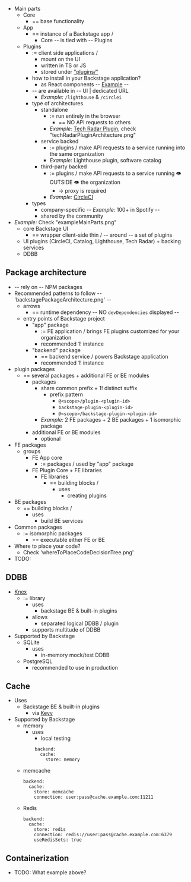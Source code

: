 * Main parts
  * Core
    * == base functionality
  * App
    * == instance of a Backstage app /
      * Core -- is tied with -- Plugins
  * Plugins
    * := client side applications / 
      * mount on the UI
      * written in TS or JS
      * stored under ["plugins/"](https://github.com/backstage/backstage/tree/master/plugins)
    * how to install in your Backstage application?
      * as React components -- [Example](https://github.com/backstage/backstage/blob/master/packages/app/src/App.tsx#L122) --
    * -- are available in -- UI | dedicated URL 
      * _Example:_ `/lighthouse` & `/circlei` 
    * type of architectures
      * standalone
        * := run entirely in the browser
          * == NO API requests to others
        * _Example:_ [Tech Radar Plugin](https://demo.backstage.io/tech-radar), check "techRadarPluginArchitecture.png"
      * service backed
        * := plugins / make API requests to a service running into the same organization
        * _Example:_ Lighthouse plugin, software catalog
      * third-party backed
        * := plugins / make API requests to a service running 👁️OUTSIDE 👁️ the organization
          * -> proxy is required
        * _Example:_ [CircleCI](https://circleci.com)
    * types
      * company-specific -- _Example:_ 100+ in Spotify --
      * shared by the community
* _Example:_ Check "exampleMainParts.png"
  * core Backstage UI
    * == wrapper client-side thin / -- around -- a set of plugins 
  * UI plugins (CircleCI, Catalog, Lighthouse, Tech Radar) + backing services
  * DDBB

## Package architecture
* -- rely on -- NPM packages
* Recommended patterns to follow -- 'backstagePackageArchitecture.png' --
  * arrows
    * == runtime dependency -- NO `devDependencies` displayed --
  * entry points of Backstage project
    * "app" package
      * := FE application / brings FE plugins customized for your organization
      * recommended 1! instance
    * "backend" package
      * == backend service / powers Backstage application
      * recommended 1! instance
* plugin packages
  * == several packages + additional FE or BE modules
    * packages
      * share common prefix + 1! distinct suffix
        * prefix pattern
          * `@<scope>/plugin-<plugin-id>`
          * `backstage-plugin-<plugin-id>`
          * `@<scope>/backstage-plugin-<plugin-id>`
      * _Example:_ 2 FE packages + 2 BE packages + 1 isomorphic package
    * additional FE or BE modules
      * optional
* FE packages
  * groups
    * FE App core
      * := packages / used by "app" package
    * FE Plugin Core + FE libraries
      * FE libraries
        * == building blocks / 
          * uses
            * creating plugins
* BE packages
  * == building blocks /
    * uses
      * build BE services
* Common packages
  * := isomorphic packages
    * == executable either FE or BE
* Where to place your code?
  * Check 'whereToPlaceCodeDecisionTree.png'
* TODO:


## DDBB
* [Knex](https://knexjs.org)
  * := library
    * uses
      * backstage BE & built-in plugins
    * allows
      * separated logical DDBB / plugin
    * supports multitude of DDBB
* Supported by Backstage
  * SQLite
    * uses
      * in-memory mock/test DDBB
  * PostgreSQL
    * recommended to use in production

## Cache
* Uses
  * Backstage BE & built-in plugins
    * via [Keyv](https://github.com/jaredwray/keyv)
* Supported by Backstage
  * memory
    * uses
      * local testing
      ```
       backend:
         cache:
           store: memory
      ```
  * memcache
      ```
      backend:
        cache:
          store: memcache
          connection: user:pass@cache.example.com:11211
      ```
  * Redis
      ```
      backend:
        cache:
          store: redis
          connection: redis://user:pass@cache.example.com:6379
          useRedisSets: true
      ```


## Containerization
* TODO: What example above?
